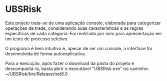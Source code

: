 # UBSRisk

Este projeto trata-se de uma aplicação console, elaborada para categorizar operações de trade, considerando suas características e as regras específicas de cada categoria. Foi realizado por mim para apresentação em um teste de processo seletivo.

O programa é bem intuitivo e, apesar de ser um console, a interface foi desenvolvida de forma autoexplicativa.

Para a execução, após fazer o download da pasta do projeto e descompactá-la, basta abrir o executável "UBSRisk.exe" no caminho: ~/UBSRisk/bin/Release/net8.0

